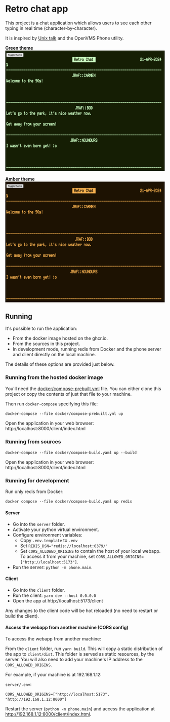 # Retro chat app

This project is a chat application which allows users to see each other typing in real time (character-by-character).

It is inspired by [Unix talk](https://en.wikipedia.org/wiki/Talk_(software)) and the OpenVMS Phone utility.

**Green theme**
<img src="docs/green.png">

**Amber theme**
<img src="docs/amber.png">

## Running

It's possible to run the application:
* From the docker image hosted on the ghcr.io.
* From the sources in this project.
* In development mode, running redis from Docker and the phone server and client directly on the local machine.

The details of these options are provided just below.

### Running from the hosted docker image

You'll need the [docker/compose-prebuilt.yml](docker/compose-prebuilt.yml) file. You can either clone this project or copy the contents of just that file to your machine.

Then run `docker-compose` specifying this file:

```
docker-compose --file docker/compose-prebuilt.yml up
```

Open the application in your web browser: http://localhost:8000/client/index.html

### Running from sources

```
docker-compose --file docker/compose-build.yaml up --build
```

Open the application in your web browser: http://localhost:8000/client/index.html


### Running for development
Run only redis from Docker:
```
docker compose --file docker/compose-build.yaml up redis
```

#### Server
* Go into the `server` folder.
* Activate your python virtual environment.
* Configure environment variables:
  - Copy `.env.template` to `.env`
  - Set `REDIS_DSN="redis://localhost:6379/"`
  - Set `CORS_ALLOWED_ORIGINS` to contain the host of your local webapp. To access it from your machine, set `CORS_ALLOWED_ORIGINS=["http://localhost:5173"]`. 
* Run the server: `python -m phone.main`.

#### Client
* Go into the `client` folder.
* Run the client: `yarn dev --host 0.0.0.0`
* Open the app at http://localhost:5173/client

Any changes to the client code will be hot reloaded (no need to restart or build the client).

#### Access the webapp from another machine (CORS config)
To access the webapp from another machine:

From the `client` folder, run `yarn build`. This will copy a static distribution of the app to `client/dist`.
This folder is served as static resources, by the server.
You will also need to add your machine's IP address to the `CORS_ALLOWED_ORIGINS`.

For example, if your machine is at 192.168.1.12:

`server/.env`:
```
CORS_ALLOWED_ORIGINS=["http://localhost:5173", "http://192.168.1.12:8000"]
```

Restart the server (`python -m phone.main`) and access the application at http://192.168.1.12:8000/client/index.html.
